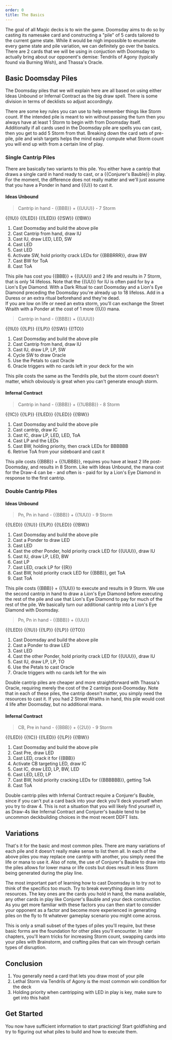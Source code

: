 ```yaml
---
order: 0
title: The Basics
---
```


The goal of all Magic decks is to win the game. Doomsday aims to do so by casting its namesake card and constructing a "pile" of 5 cards
tailored to the current game state. While it would be nigh impossible to enumerate every game state and pile variation, we can definitely
go over the basics. There are 2 cards that we will be using in conjuction with Doomsday to actually bring about our opponent's demise: 
Tendrils of Agony (typically found via Burning Wish), and Thassa's Oracle.


## Basic Doomsday Piles

The Doomsday piles that we will explain here are all based on using either Ideas
Unbound or Infernal Contract as the big draw spell. There is some division in
terms of decklists so adjust accordingly.

There are some key rules you can use to help remember things like Storm count.
If the intended pile is meant to win without passing the turn then you always
have at least 1 Storm to begin with from Doomsday itself. Additionally if all cards used
in the Doomsday pile are spells you can cast, then you get to add 5 Storm from
that. Breaking down the card sets of pre-pile, pile and wish targets helps the
mind easily compute what Storm count you will end up with from a certain line of
play.

### Single Cantrip Piles

There are basically two variants to this pile. You either have a cantrip that
draws a single card in hand ready to cast, or a {{Conjurer's Bauble}} in play. For
the moment, the difference does not really matter and we'll just assume that you
have a Ponder in hand and {{U}} to cast it.

#### Ideas Unbound

> Cantrip in hand - {{BBB}} + {{UUU}} - 7 Storm

<row variant="pile">{{!IU}} {{!LED}} {{!LED}} {{!SW}} {{!BW}}</row>

1. Cast Doomsday and build the above pile
2. Cast Cantrip from hand, draw IU
3. Cast IU, draw LED, LED, SW
4. Cast LED
5. Cast LED
6. Activate SW, hold priority crack LEDs for {{BBBRRR}}, draw BW
7. Cast BW for ToA
8. Cast ToA

This pile has cost you {{BBB}} + {{UUU}} and 2 life and results in 7 Storm, that is
only 14 lifeloss. Note that the {{UU}} for IU is often paid for by a Lion's Eye
Diamond. With a Dark Ritual to cast Doomsday and a Lion's Eye Diamond preceding
the Doomsday you're already up to 18 lifeloss. Add in a Duress or an extra
ritual beforehand and they're dead.  
If you are low on life or need an extra storm, you'll can exchange the Street Wraith with a Ponder
at the cost of 1 more {{U}} mana.

> Cantrip in hand - {{BBB}} + {{UUU}}

<row variant="pile">{{!IU}} {{!LP}} {{!LP}} {{!SW}} {{!TO}}</row>

1. Cast Doomsday and build the above pile
2. Cast Cantrip from hand, draw IU
3. Cast IU, draw LP, LP, SW
4. Cycle SW to draw Oracle
5. Use the Petals to cast Oracle
6. Oracle triggers with no cards left in your deck for the win

This pile costs the same as the Tendrils pile, but the storm count doesn't matter, which obviously is great when you can't
generate enough storm.

#### Infernal Contract

> Cantrip in hand - {{BBB}} + {{1UBBB}} - 8 Storm

<row variant="pile">{{!IC}} {{!LP}} {{!LED}} {{!LED}} {{!BW}}</row>

1. Cast Doomsday and build the above pile
2. Cast cantrip, draw IC
3. Cast IC, draw LP, LED, LED, ToA
4. Cast LP and the LEDs
5. Cast BW, holding priority, then crack LEDs for BBBBBB
6. Retrive ToA from your sideboard and cast it

This pile costs {{BBB}} + {{1UBBB}}, requires you have at least 2 life
post-Doomsday, and results in 8 Storm. Like with Ideas Unbound, the mana cost
for the Draw-4 can be - and often is - paid for by a Lion's Eye Diamond in
response to the first cantrip.

### Double Cantrip Piles

#### Ideas Unbound

> Pn, Pn in hand - {{BBB}} + {{1UU}} - 9 Storm

<row variant="pile">{{!LED}} {{!IU}} {{!LP}} {{!LED}} {{!BW}}</row>

1. Cast Doomsday and build the above pile
2. Cast a Ponder to draw LED
3. Cast LED
4. Cast the other Ponder, hold priority crack LED for {{UUU}}, draw IU
5. Cast IU, draw LP, LED, BW
6. Cast LP
7. Cast LED, crack LP for {{R}}
8. Cast BW, hold priority crack LED for {{BBB}}, get ToA
9. Cast ToA

This pile costs {{BBB}} + {{1UU}} to execute and results in 9
Storm. We use the second cantrip in hand to draw a Lion's Eye Diamond before executing the rest of the
pile and use that Lion's Eye Diamond to pay for much of the rest of the pile. We
basically turn our additional cantrip into a Lion's Eye Diamond with
Doomsday.

> Pn, Pn in hand - {{BBB}} + {{UU}}

<row variant="pile">{{!LED}} {{!IU}} {{!LP}} {{!LP}} {{!TO}}</row>

1. Cast Doomsday and build the above pile
2. Cast a Ponder to draw LED
3. Cast LED
4. Cast the other Ponder, hold priority crack LED for {{UUU}}, draw IU
5. Cast IU, draw LP, LP, TO
6. Use the Petals to cast Oracle
7. Oracle triggers with no cards left for the win

Double cantrip piles are cheaper and more straightforward with Thassa's Oracle, requiring merely the cost of
the 2 cantrips post-Doomsday. Note that in each of these piles, the cantrip doesn't matter, you simply need the
resources to cast it. If you had 2 Street Wraiths in hand, this pile would cost 4 life after Doomsday, but no additional mana.

#### Infernal Contract

> CB, Pre in hand - {{BBB}} + {{2U}} - 9 Storm

<row variant="pile">{{!LED}} {{!IC}} {{!LED}} {{!LP}} {{!BW}}</row>

1. Cast Doomsday and build the above pile
2. Cast Pre, draw LED
3. Cast LED, crack it for {{BBB}}
4. Activate CB targeting LED, draw IC
5. Cast IC, draw LED, LP, BW, LED
6. Cast LED, LED, LP
8. Cast BW, hold priority cracking LEDs for {{BBBBBB}}, getting ToA
9. Cast ToA

Double cantrip piles with Infernal Contract require a Conjurer's Bauble, since
if you can't put a card back into your deck you'll deck yourself when you try to
draw 4. This is not a situation that you will likely find yourself in, as Draw-4s like Infernal Contract
and Conjurer's bauble tend to be uncommon deckbuilding choices in the most recent DDFT lists.

## Variations

That's it for the basic and most common piles.
There are many variations of each pile and it doesn't really make sense to list
them all. In each of the above piles you may replace one cantrip with another,
you simply need the life or mana to use it. Also of note, the use
of Conjurer's Bauble to draw into the piles allows for lower mana or life costs
but does result in less Storm being generated during the play line.

The most important part of learning how to cast Doomsday is to try not to think of the specifics too much. Try to break
everything down into resources. The key ones are the cards you hold in hand, the
mana available, any other cards in play like Conjurer's Bauble and your deck
construction. As you get more familiar with these factors you can then start to
consider your opponent as a factor and become more experienced in generating
piles on the fly to fit whatever gameplay scenario you might come across.

This is only a small subset of the types of piles you'll require, but these
basic forms are the foundation for other piles you'll encounter. In later
chapters, you'll learn tricks for increasing Storm count, swapping cards into
your piles with Brainstorm, and crafting piles that can win through certain
types of disruption.

## Conclusion

1. You generally need a card that lets you draw most of your pile
2. Lethal Storm via Tendrils of Agony is the most common win condition for the
   deck
3. Holding priority when cantripping with LED in play is key, make sure to get
   into this habit

## Get Started

You now have sufficient information to start practicing! Start goldfishing and
try to figuring out what piles to build and how to execute them.

<div deckfile="ddft.txt" />
